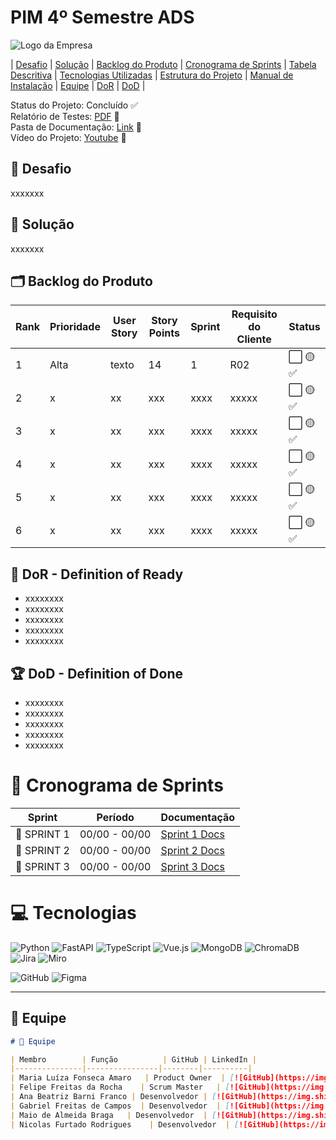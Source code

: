 # PIM 4º Semestre ADS

![Logo da Empresa](https://github.com/user-attachments/assets/b7a4ce2d-20f7-4a12-8cb4-530f36fb1950)

| [Desafio](link) | [Solução](link) | [Backlog do Produto](link) | [Cronograma de Sprints]() | [Tabela Descritiva]() | [Tecnologias Utilizadas]() | [Estrutura do Projeto]() | [Manual de Instalação]() | [Equipe]() | [DoR]() | [DoD]() |

Status do Projeto: Concluído ✅  
Relatório de Testes: [PDF](link) 📄  
Pasta de Documentação: [Link](link) 🔗  
Vídeo do Projeto: [Youtube](link) 🎥 

## 📌 Desafio
xxxxxxx

## 📌 Solução
xxxxxxx

## 🗂️ Backlog do Produto

| Rank | Prioridade | User Story | Story Points | Sprint | Requisito do Cliente | Status |
|------|------------|------------|--------------|--------|-----------------------|--------|
| 1 | Alta | texto | 14 | 1 | R02 | ⬜ 🟡 ✅ |
| 2 | x| xx | xxx | xxxx | xxxxx | ⬜ 🟡 ✅ |
| 3 | x | xx | xxx | xxxx | xxxxx | ⬜ 🟡 ✅ |
| 4 | x | xx | xxx | xxxx | xxxxx | ⬜ 🟡 ✅ |
| 5 | x | xx | xxx | xxxx | xxxxx | ⬜ 🟡 ✅ |
| 6 | x | xx | xxx | xxxx | xxxxx | ⬜ 🟡 ✅ |

## 🏃‍ DoR - Definition of Ready
- xxxxxxxx
- xxxxxxxx
- xxxxxxxx
- xxxxxxxx
- xxxxxxxx

## 🏆 DoD - Definition of Done
- xxxxxxxx
- xxxxxxxx
- xxxxxxxx
- xxxxxxxx
- xxxxxxxx

# 📅 Cronograma de Sprints

| Sprint   | Período       | Documentação        |
|----------|--------------|---------------------|
| 📌 SPRINT 1 | 00/00 - 00/00 | [Sprint 1 Docs](#) |
| 📌 SPRINT 2 | 00/00 - 00/00 | [Sprint 2 Docs](#) |
| 📌 SPRINT 3 | 00/00 - 00/00 | [Sprint 3 Docs](#) |

# 💻 Tecnologias

![Python](https://img.shields.io/badge/Python-3776AB?style=for-the-badge&logo=python&logoColor=white)
![FastAPI](https://img.shields.io/badge/FastAPI-009688?style=for-the-badge&logo=fastapi&logoColor=white)
![TypeScript](https://img.shields.io/badge/TypeScript-3178C6?style=for-the-badge&logo=typescript&logoColor=white)
![Vue.js](https://img.shields.io/badge/Vue.js-4FC08D?style=for-the-badge&logo=vue.js&logoColor=white)
![MongoDB](https://img.shields.io/badge/MongoDB-4EA94B?style=for-the-badge&logo=mongodb&logoColor=white)
![ChromaDB](https://img.shields.io/badge/ChromaDB-FF6F00?style=for-the-badge&logo=apachecassandra&logoColor=white)
![Jira](https://img.shields.io/badge/Jira-0052CC?style=for-the-badge&logo=jira&logoColor=white)
![Miro](https://img.shields.io/badge/Miro-050038?style=for-the-badge&logo=miro&logoColor=white)

![GitHub](https://img.shields.io/badge/GitHub-000000?style=for-the-badge&logo=github&logoColor=white)
![Figma](https://img.shields.io/badge/Figma-F24E1E?style=for-the-badge&logo=figma&logoColor=white)


---

## 👥 Equipe

```markdown
# 👥 Equipe

| Membro        | Função          | GitHub | LinkedIn |
|---------------|----------------|--------|----------|
| Maria Luíza Fonseca Amaro   | Product Owner  | [![GitHub](https://img.shields.io/badge/GitHub-000?style=for-the-badge&logo=github&logoColor=white)](https://github.com/MariaFAmaro01) | [![LinkedIn](https://img.shields.io/badge/LinkedIn-0e76a8?style=for-the-badge&logo=linkedin&logoColor=white)](https://linkedin.com/) |
| Felipe Freitas da Rocha    | Scrum Master   | [![GitHub](https://img.shields.io/badge/GitHub-000?style=for-the-badge&logo=github&logoColor=white)](https://github.com/Felipe-Freitas-Rocha) | [![LinkedIn](https://img.shields.io/badge/LinkedIn-0e76a8?style=for-the-badge&logo=linkedin&logoColor=white)](https://linkedin.com/) |
| Ana Beatriz Barni Franco | Desenvolvedor | [![GitHub](https://img.shields.io/badge/GitHub-000?style=for-the-badge&logo=github&logoColor=white)](https://github.com/Anabarni) | [![LinkedIn](https://img.shields.io/badge/LinkedIn-0e76a8?style=for-the-badge&logo=linkedin&logoColor=white)](https://linkedin.com/) |
| Gabriel Freitas de Campos  | Desenvolvedor  | [![GitHub](https://img.shields.io/badge/GitHub-000?style=for-the-badge&logo=github&logoColor=white)](https://github.com/GabrielFreitas2025) | [![LinkedIn](https://img.shields.io/badge/LinkedIn-0e76a8?style=for-the-badge&logo=linkedin&logoColor=white)](https://linkedin.com/) |
| Maio de Almeida Braga   | Desenvolvedor  | [![GitHub](https://img.shields.io/badge/GitHub-000?style=for-the-badge&logo=github&logoColor=white)](https://github.com/maioAB) | [![LinkedIn](https://img.shields.io/badge/LinkedIn-0e76a8?style=for-the-badge&logo=linkedin&logoColor=white)](https://linkedin.com/) |
| Nicolas Furtado Rodrigues    | Desenvolvedor  | [![GitHub](https://img.shields.io/badge/GitHub-000?style=for-the-badge&logo=github&logoColor=white)](https://github.com/AkiraNyaprog) | [![LinkedIn](https://img.shields.io/badge/LinkedIn-0e76a8?style=for-the-badge&logo=linkedin&logoColor=white)](https://linkedin.com/) |
